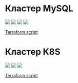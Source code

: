 # Кластер MySQL

<image src="task-1-1.png">

<image src="task-1-2.png">

<image src="task-1-3.png">

<image src="task-1-4.png">

[Terraform script](./terraform/mysql.tf)

# Кластер K8S

<image src="task-2-1.png">

<image src="task-2-2.png">

<image src="task-2-3.png">

[Terraform script](./terraform/k8s.tf)